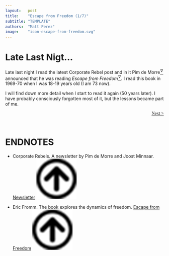 ```yaml
---
layout:   post
title:    "Escape from Freedom (1/7)"
subtitle: "TEMPLATE"
authors:  "Matt Perez"
image:    "icon-escape-from-freedom.svg"
---
```


<div style='display:none; '>
 <p><em>Escape from Freedom</em> was published in 1941. Pim de Morre, co-founder of <em>Corporate Rebels</em>, reminded me of this book which I first read when I was 18-19 years old (I am a mere 73 now).</p>
</div>

<h1>Late Last Nigt&hellip;</h1>
 <p>Late last night I read the latest Corporate Rebel post and in it Pim de Morre<a href='#en01'><sup id='bm01'>&hairsp;&nabla;&hairsp;</sup></a> announced that he was reading <em>Escape from Freedom</em><a href='#en02'><sup id='bm02'>&hairsp;&nabla;&hairsp;</sup></a>. I read this book in 1969-70 when I was 18-19 years old (I am 73 now).</p>
 <p>I will find down more detail when I start to read it again (50 years later). I have probably consciously forgotten most of it, but the lessons became part of me.</p>

<div style="margin-bottom:1in; font-family: American Typewriter, serif; ">
 <span style="float:right;  ">
  <a href="https://radicalcompanies.com/2024/12/22/escape-from-freedom">Next &gt;</a>
 </span>
</div>

<h1 class="_section">ENDNOTES</h1>
 <ul>
  <li id="en01">
   <p class="_list-item">
    Corporate Rebels.
    A newsletter by Pim de Morre and Joost Minnaar.
    <a href="https://newsletter.corporate-rebels.com/posts/freedom-at-work-scary-messy-and-totally-worth-it" target="_blank">Newsletter</a>
    <a class="_uparrow" href="#bm01"><img src="/assets/img/arrow-up-icon.png"></a>
   </p>
  </li>
  <li id="en02">
   <p class="_list-item">
    Eric Fromm.
    The book explores the dynamics of freedom.
    <a href="https://www.amazon.com/Escape-Freedom-Erich-Fromm/dp/0805031499" target="_blank">Escape from Freedom</a>
    <a class="_uparrow" href="#bm02"><img src="/assets/img/arrow-up-icon.png"></a>
   </p>
  </li>
 </ul>